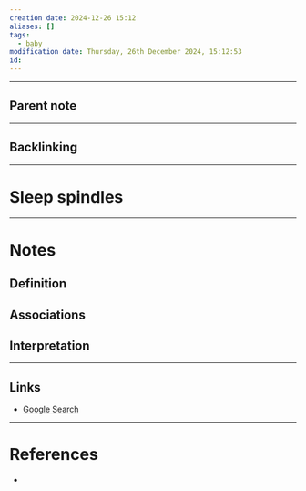 ```yaml
---
creation date: 2024-12-26 15:12
aliases: []
tags:
  - baby
modification date: Thursday, 26th December 2024, 15:12:53
id:
---
```

---

## Parent note
---
## Backlinking


---
# Sleep spindles


---
# Notes

## Definition

## Associations

## Interpretation

---
## Links
- [Google Search](https://www.google.com/search?q=Sleep+spindles)

---
# References
+ 